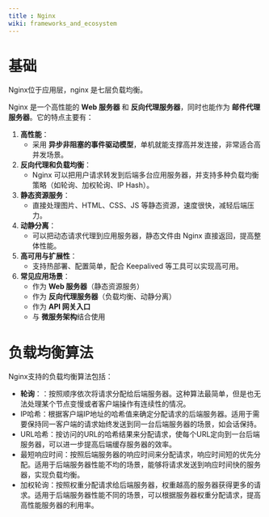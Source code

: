 ```yaml
---
title : Nginx
wiki: frameworks_and_ecosystem
---
```


# 基础

Nginx位于应用层，nginx 是七层负载均衡。

Nginx 是一个高性能的 **Web 服务器** 和 **反向代理服务器**，同时也能作为 **邮件代理服务器**。它的特点主要有：

1. **高性能**：
   - 采用 **异步非阻塞的事件驱动模型**，单机就能支撑高并发连接，非常适合高并发场景。
2. **反向代理和负载均衡**：
   - Nginx 可以把用户请求转发到后端多台应用服务器，并支持多种负载均衡策略（如轮询、加权轮询、IP Hash）。
3. **静态资源服务**：
   - 直接处理图片、HTML、CSS、JS 等静态资源，速度很快，减轻后端压力。
4. **动静分离**：
   - 可以把动态请求代理到应用服务器，静态文件由 Nginx 直接返回，提高整体性能。
5. **高可用与扩展性**：
   - 支持热部署、配置简单，配合 Keepalived 等工具可以实现高可用。
6. **常见应用场景**：
   - 作为 **Web 服务器**（静态资源服务）
   - 作为 **反向代理服务器**（负载均衡、动静分离）
   - 作为 **API 网关入口**
   - 与 **微服务架构**结合使用

# 负载均衡算法

Nginx支持的负载均衡算法包括：

- **轮询**：：按照顺序依次将请求分配给后端服务器。这种算法最简单，但是也无法处理某个节点变慢或者客户端操作有连续性的情况。
- IP哈希：根据客户端IP地址的哈希值来确定分配请求的后端服务器。适用于需要保持同一客户端的请求始终发送到同一台后端服务器的场景，如会话保持。
- URL哈希：按访问的URL的哈希结果来分配请求，使每个URL定向到一台后端服务器，可以进一步提高后端缓存服务器的效率。
- 最短响应时间：按照后端服务器的响应时间来分配请求，响应时间短的优先分配。适用于后端服务器性能不均的场景，能够将请求发送到响应时间快的服务器，实现负载均衡。
- 加权轮询：按照权重分配请求给后端服务器，权重越高的服务器获得更多的请求。适用于后端服务器性能不同的场景，可以根据服务器权重分配请求，提高高性能服务器的利用率。